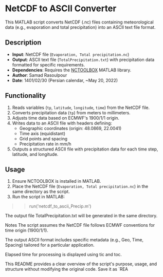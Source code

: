 # NetCDF to ASCII Converter

This MATLAB script converts NetCDF (.nc) files containing meteorological data (e.g., evaporation and total precipitation) into an ASCII text file format.

## Description
- **Input**: NetCDF file (`Evaporation, Total precipitation.nc`)
- **Output**: ASCII text file (`TotalPrecipitation.txt`) with precipitation data formatted for specific requirements.
- **Dependencies**: Requires the [NCTOOLBOX](https://github.com/nctoolbox/nctoolbox) MATLAB library.
- **Author**: Samad Rasoulpour
- **Date**: 1401/02/30 (Persian calendar, ~May 20, 2022)

## Functionality
1. Reads variables (`tp`, `latitude`, `longitude`, `time`) from the NetCDF file.
2. Converts precipitation data (`tp`) from meters to millimeters.
3. Adjusts time data based on ECMWF's 1900/1/1 origin.
4. Writes data to an ASCII file with headers defining:
   - Geographic coordinates (origin: 48.0869, 22.0041)
   - Time axis (equidistant)
   - Grid points and spacing
   - Precipitation rate in mm/h
5. Outputs a structured ASCII file with precipitation data for each time step, latitude, and longitude.

## Usage
1. Ensure NCTOOLBOX is installed in MATLAB.
2. Place the NetCDF file (`Evaporation, Total precipitation.nc`) in the same directory as the script.
3. Run the script in MATLAB:
>> run('netcdf_to_ascii_Precip.m')

The output file TotalPrecipitation.txt will be generated in the same directory.

Notes
The script assumes the NetCDF file follows ECMWF conventions for time origin (1900/1/1).

The output ASCII format includes specific metadata (e.g., Geo, Time, Spacing) tailored for a particular application.

Elapsed time for processing is displayed using tic and toc.


This README provides a clear overview of the script's purpose, usage, and structure without modifying the original code. Save it as `REA

